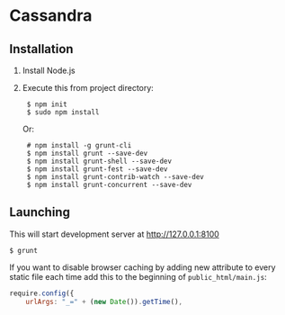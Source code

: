 # Cassandra

## Installation

1. Install Node.js

1. Execute this from project directory:

        $ npm init
        $ sudo npm install
   
    Or:     
  
        # npm install -g grunt-cli  
        $ npm install grunt --save-dev  
        $ npm install grunt-shell --save-dev  
        $ npm install grunt-fest --save-dev  
        $ npm install grunt-contrib-watch --save-dev  
        $ npm install grunt-concurrent --save-dev  

## Launching

This will start development server at http://127.0.0.1:8100

    $ grunt

If you want to disable browser caching by adding new attribute to every static file each time add this to the beginning of `public_html/main.js`:
```javascript
require.config({
    urlArgs: "_=" + (new Date()).getTime(),
```
